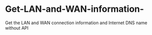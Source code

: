 # Get-LAN-and-WAN-information-
Get the LAN and WAN connection information and Internet DNS name without API
